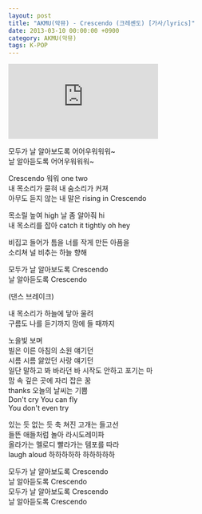 ```yaml
---
layout: post
title: "AKMU(악뮤) - Crescendo (크레셴도) [가사/lyrics]"
date: 2013-03-10 00:00:00 +0900
category: AKMU(악뮤)
tags: K-POP
---
```


<div class="youtube-iframe-container iframe-16-to-9">
    <iframe src="https://www.youtube.com/embed/BBZdGPG5-ss" title="AKMU(악뮤) - Crescendo (크레셴도)" frameborder="0" allow="accelerometer; autoplay; clipboard-write; encrypted-media; gyroscope; picture-in-picture; web-share" allowfullscreen></iframe>
</div>

모두가 날 알아보도록 어어우워워워~  
날 알아듣도록 어어우워워워~

Crescendo 워워 one two  
내 목소리가 묻혀 내 숨소리가 커져  
아무도 듣지 않는 내 말은 rising in Crescendo

목소릴 높여 high 날 좀 알아줘 hi  
내 목소리를 잡아 catch it tightly oh hey

비집고 들어가 틈을 너를 작게 만든 아픔을  
소리쳐 널 비추는 하늘 향해

모두가 날 알아보도록 Crescendo  
날 알아듣도록 Crescendo

(댄스 브레이크)

내 목소리가 하늘에 닿아 울려  
구름도 나를 듣기까지 맘에 들 때까지

노을빛 보며  
빌은 이른 아침의 소원 얘기던  
시름 시름 앓았던 사랑 얘기던  
일단 말하고 봐 바라던 바 시작도 안하고 포기는 마  
맘 속 깊은 곳에 자리 잡은 꿈  
thanks 오늘의 날씨는 기쁨  
Don't cry You can fly  
You don't even try

있는 듯 없는 듯 축 쳐진 고개는 들고선  
들뜬 애들처럼 놀아 라시도레미파   
올라가는 멜로디 빨라가는 템포를 따라   
laugh aloud 하하하하하 하하하하하

모두가 날 알아보도록 Crescendo  
날 알아듣도록 Crescendo  
모두가 날 알아보도록 Crescendo  
날 알아듣도록 Crescendo